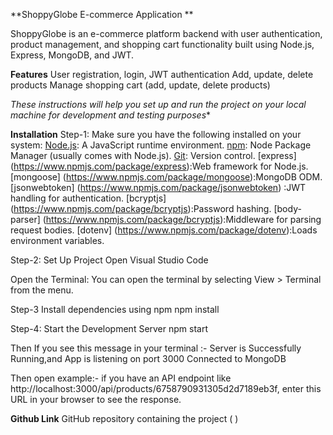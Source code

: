 **ShoppyGlobe E-commerce Application **

ShoppyGlobe is an e-commerce platform backend with user authentication, product management, and shopping cart functionality built using Node.js, Express, MongoDB, and JWT.
 
**Features**
  User registration, login, 
  JWT authentication
  Add, update, delete products
  Manage shopping cart (add, update, delete products)


*These instructions will help you set up and run the project on your local machine for development and testing purposes**

**Installation**
Step-1:
Make sure you have the following installed on your system: 
[Node.js](https://nodejs.org/): A JavaScript runtime environment.
[npm](https://www.npmjs.com/): Node Package Manager (usually comes with Node.js).
[Git](https://git-scm.com/): Version control.
[express]  (https://www.npmjs.com/package/express):Web framework for Node.js.
[mongoose]  (https://www.npmjs.com/package/mongoose):MongoDB ODM.
[jsonwebtoken] (https://www.npmjs.com/package/jsonwebtoken) :JWT handling for authentication.
[bcryptjs]  (https://www.npmjs.com/package/bcryptjs):Password hashing.
[body-parser] (https://www.npmjs.com/package/bcryptjs):Middleware for parsing request bodies.
[dotenv]  (https://www.npmjs.com/package/dotenv):Loads environment variables.


Step-2: Set Up Project
Open Visual Studio Code

Open the Terminal:
You can open the terminal by selecting View > Terminal from the menu.

Step-3  Install dependencies using npm 
npm install

Step-4: Start the Development Server
npm start

Then If you see this message in your terminal :- Server is Successfully Running,and App is listening on port 3000
Connected to MongoDB

Then open example:- if you have an API endpoint like http://localhost:3000/api/products/6758790931305d2d7189eb3f, enter this URL in your browser to see the response.

**Github Link**
GitHub repository containing the project ( ) 
 